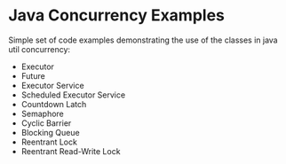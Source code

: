 # Java Concurrency Examples

Simple set of code examples demonstrating the use of the classes in java util concurrency:

* Executor
* Future
* Executor Service
* Scheduled Executor Service
* Countdown Latch
* Semaphore
* Cyclic Barrier
* Blocking Queue
* Reentrant Lock
* Reentrant Read-Write Lock
